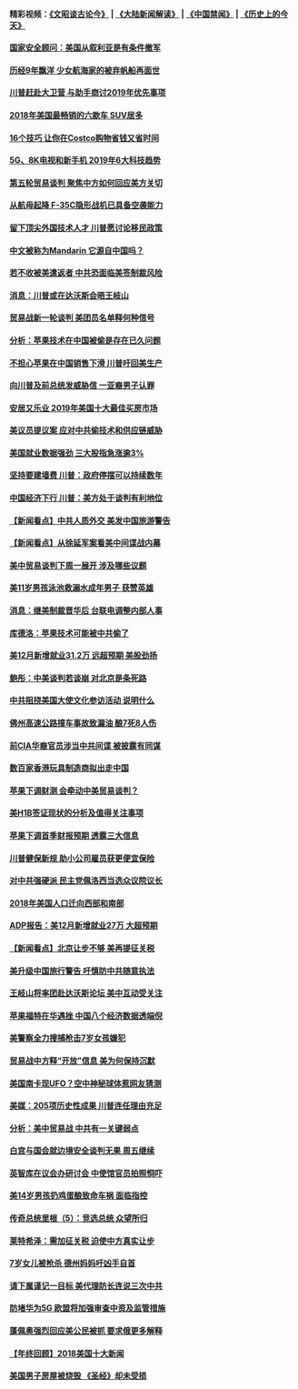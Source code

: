 #### 精彩视频：[《文昭谈古论今》](https://github.com/gfw-breaker/wenzhao/blob/master/README.md?t=01061830) | [《大陆新闻解读》](https://github.com/gfw-breaker/ntdtv-comedy/blob/master/README.md?t=01061830) | [《中国禁闻》](https://github.com/gfw-breaker/ntdtv-news/blob/master/README.md?t=01061830) | [《历史上的今天》](https://github.com/gfw-breaker/today-in-history/blob/master/README.md?t=01061830) 

#### [国家安全顾问：美国从叙利亚是有条件撤军](../pages/nsc412/n10957696.md?t=01061830) 

#### [历经9年飘洋 少女航海家的被弃帆船再面世](../pages/nsc412/n10957460.md?t=01061830) 

#### [川普赶赴大卫营 与助手商讨2019年优先事项](../pages/nsc412/n10957376.md?t=01061830) 

#### [2018年美国最畅销的六款车 SUV居多](../pages/nsc412/n10953937.md?t=01061830) 

#### [16个技巧 让你在Costco购物省钱又省时间](../pages/nsc412/n10955689.md?t=01061830) 

#### [5G、8K电视和新手机 2019年6大科技趋势](../pages/nsc412/n10955708.md?t=01061830) 

#### [第五轮贸易谈判 聚焦中方如何回应美方关切](../pages/nsc412/n10956081.md?t=01061830) 

#### [从航母起降 F-35C隐形战机已具备空袭能力](../pages/nsc412/n10952444.md?t=01061830) 

#### [留下顶尖外国技术人才 川普愿讨论移民政策](../pages/nsc412/n10956102.md?t=01061830) 

#### [中文被称为Mandarin 它源自中国吗？](../pages/nsc412/n10956208.md?t=01061830) 

#### [若不收被美遣返者 中共恐面临美签制裁风险](../pages/nsc412/n10956098.md?t=01061830) 

#### [消息：川普或在达沃斯会晤王岐山](../pages/nsc412/n10955960.md?t=01061830) 

#### [贸易战新一轮谈判 美团员名单释何种信号](../pages/nsc412/n10955951.md?t=01061830) 

#### [分析：苹果技术在中国被偷是存在已久问题](../pages/nsc412/n10955741.md?t=01061830) 

#### [不担心苹果在中国销售下滑 川普吁回美生产](../pages/nsc412/n10955732.md?t=01061830) 

#### [向川普及前总统发威胁信 一亚裔男子认罪](../pages/nsc412/n10955585.md?t=01061830) 

#### [安居又乐业  2019年美国十大最佳买房市场](../pages/nsc412/n10954536.md?t=01061830) 

#### [美议员提议案 应对中共偷技术和供应链威胁](../pages/nsc412/n10954406.md?t=01061830) 

#### [美国就业数据强劲 三大股指急涨逾3%](../pages/nsc412/n10954508.md?t=01061830) 

#### [坚持要建墙费 川普：政府停摆可以持续数年](../pages/nsc412/n10954407.md?t=01061830) 

#### [中国经济下行 川普：美方处于谈判有利地位](../pages/nsc412/n10954366.md?t=01061830) 

#### [【新闻看点】中共人质外交 美发中国旅游警告](../pages/nsc412/n10954034.md?t=01061830) 

#### [【新闻看点】从徐延军案看美中间谍战内幕](../pages/nsc412/n10953966.md?t=01061830) 

#### [美中贸易谈判下周一展开 涉及哪些议题](../pages/nsc412/n10954176.md?t=01061830) 

#### [美11岁男孩泳池救溺水成年男子 获赞英雄](../pages/nsc412/n10954158.md?t=01061830) 

#### [消息：继美制裁晋华后 台联电调整内部人事](../pages/nsc412/n10953969.md?t=01061830) 

#### [库德洛：苹果技术可能被中共偷了](../pages/nsc412/n10953981.md?t=01061830) 

#### [美12月新增就业31.2万 远超预期 美股劲扬](../pages/nsc412/n10953907.md?t=01061830) 

#### [鲍彤：中美谈判若谈崩 对北京是条死路](../pages/nsc412/n10953737.md?t=01061830) 

#### [中共阻挠美国大使文化参访活动 说明什么](../pages/nsc412/n10951984.md?t=01061830) 

#### [佛州高速公路撞车事故致漏油 酿7死8人伤](../pages/nsc412/n10953081.md?t=01061830) 

#### [前CIA华裔官员涉当中共间谍 被披露有同谋](../pages/nsc412/n10951790.md?t=01061830) 

#### [数百家香港玩具制造商拟出走中国](../pages/nsc412/n10952124.md?t=01061830) 

#### [苹果下调财测 会牵动中美贸易谈判？](../pages/nsc412/n10952252.md?t=01061830) 

#### [美H1B签证现状的分析及值得关注事项](../pages/nsc412/n10951979.md?t=01061830) 

#### [苹果下调首季财报预期 透露三大信息](../pages/nsc412/n10951956.md?t=01061830) 

#### [川普健保新规 助小公司雇员获更便宜保险](../pages/nsc412/n10951794.md?t=01061830) 

#### [对中共强硬派 民主党佩洛西当选众议院议长](../pages/nsc412/n10951972.md?t=01061830) 

#### [2018年美国人口迁向西部和南部](../pages/nsc412/n10952010.md?t=01061830) 

#### [ADP报告：美12月新增就业27万 大超预期](../pages/nsc412/n10951861.md?t=01061830) 

#### [【新闻看点】北京让步不够 美再提征关税](../pages/nsc412/n10951578.md?t=01061830) 

#### [美升级中国旅行警告 吁慎防中共随意执法](../pages/nsc412/n10951639.md?t=01061830) 

#### [王岐山将率团赴达沃斯论坛 美中互动受关注](../pages/nsc412/n10951468.md?t=01061830) 

#### [苹果福特在华遇挫 中国八个经济数据透端倪](../pages/nsc412/n10951457.md?t=01061830) 

#### [美警察全力搜捕枪击7岁女孩嫌犯](../pages/nsc412/n10951049.md?t=01061830) 

#### [贸易战中方释“开放”信息 美为何保持沉默](../pages/nsc412/n10949769.md?t=01061830) 

#### [美国南卡现UFO？空中神秘球体惹网友猜测](../pages/nsc412/n10950078.md?t=01061830) 

#### [美媒：205项历史性成果 川普连任理由充足](../pages/nsc412/n10950036.md?t=01061830) 

#### [分析：美中贸易战 中共有一关键弱点](../pages/nsc412/n10949574.md?t=01061830) 

#### [白宫与国会就边境安全谈判无果 周五继续](../pages/nsc412/n10949727.md?t=01061830) 

#### [英智库在议会办研讨会 中使馆官员拍照恫吓](../pages/nsc412/n10949621.md?t=01061830) 

#### [美14岁男孩扔鸡蛋酿致命车祸 面临指控](../pages/nsc412/n10949652.md?t=01061830) 

#### [传奇总统里根（5）：竞选总统 众望所归](../pages/nsc412/n10947759.md?t=01061830) 

#### [莱特希泽：需加征关税 迫使中方真实让步](../pages/nsc412/n10949586.md?t=01061830) 

#### [7岁女儿被枪杀 德州妈妈吁凶手自首](../pages/nsc412/n10949564.md?t=01061830) 

#### [请下属谨记一目标 美代理防长连说三次中共](../pages/nsc412/n10949505.md?t=01061830) 

#### [防堵华为5G 欧盟将加强审查中资及监管措施](../pages/nsc412/n10949397.md?t=01061830) 

#### [蓬佩奥强烈回应美公民被抓 要求俄更多解释](../pages/nsc412/n10949408.md?t=01061830) 

#### [【年终回顾】2018美国十大新闻](../pages/nsc412/n10925198.md?t=01061830) 

#### [美国男子房屋被烧毁 《圣经》却未受损](../pages/nsc412/n10947564.md?t=01061830) 

